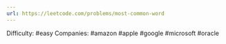 ```yaml
---
url: https://leetcode.com/problems/most-common-word
---
```


Difficulty: #easy
Companies: #amazon #apple #google #microsoft #oracle